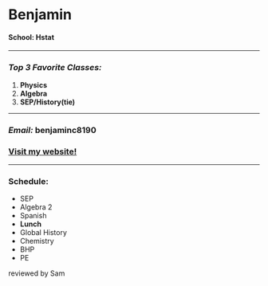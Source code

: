 # Benjamin
#### School: Hstat
---
### _Top 3 Favorite Classes:_
1. **Physics**
2. **Algebra**
3. **SEP/History(tie)**
---
### _Email:_ benjaminc8190
### [Visit my website!](https://benjaminc8190.github.io/)
---
### Schedule:
* SEP
* Algebra 2
* Spanish
* **Lunch**
* Global History
* Chemistry
* BHP
* PE

reviewed by Sam
